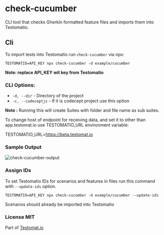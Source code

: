 # check-cucumber

CLI tool that checks Gherkin formatted feature files and imports them into Testomatio.


## Cli

To import tests into Testomatio run  `check-cucumber`  via npx:

```
TESTOMATIO=API_KEY npx check-cucumber -d example/cucumber
```

**Note: replace API_KEY wit key from Testomatio**

### CLI Options:

-   `-d, --dir` - Directory of the project
-   `-c, --codeceptjs` - If it is codecept project use this option

**Note :** Running this will create Suites with folder and file name as sub suites.

To change host of endpoint for receiving data, and set it to other than app.testomat.io use TESTOMATIO_URL environment variable:

TESTOMATIO_URL=https://beta.testomat.io


### Sample Output

![check-cucumber-output](https://user-images.githubusercontent.com/24666922/78559548-2dc7fb00-7832-11ea-8c69-0722222a82fe.png)

### Assign IDs

To set Testomatio IDs for scenarios and features in files run this command with `--update-ids` option.

```
TESTOMATIO=API_KEY npx check-cucumber -d example/cucumber --update-ids
```

Scenarios should already be imported into Testomatio


### [](https://github.com/testomatio/check-tests#license-mit)License MIT

Part of  [Testomat.io](https://testomat.io/)
